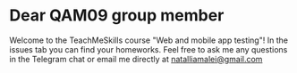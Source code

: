 # Dear QAM09 group member
Welcome to the TeachMeSkills course "Web and mobile app testing"! In the issues tab you can find your homeworks. 
Feel free to ask me any questions in the Telegram chat or email me directly at natalliamalei@gmail.com
